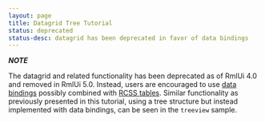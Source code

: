 ```yaml
---
layout: page
title: Datagrid Tree Tutorial
status: deprecated
status-desc: datagrid has been deprecated in favor of data bindings
---
```


***NOTE***

The datagrid and related functionality has been deprecated as of RmlUi 4.0 and removed in RmlUi 5.0. Instead, users are encouraged to use [data bindings](../data_bindings.html) possibly combined with [RCSS tables](../rcss/tables.html). Similar functionality as previously presented in this tutorial, using a tree structure but instead implemented with data bindings, can be seen in the `treeview` sample.
